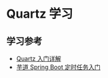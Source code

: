 # Quartz 学习







## 学习参考

- [Quartz 入门详解](https://www.jianshu.com/p/7663f0ed486a)
- [芋道 Spring Boot 定时任务入门](https://www.iocoder.cn/Spring-Boot/Job/?yudao#)